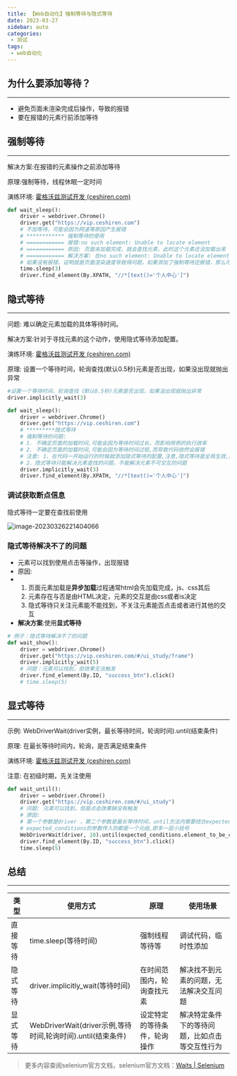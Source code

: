 ```yaml
---
title: 【Web自动化】强制等待与隐式等待
date: 2023-03-27
sidebar: auto
categories:
 - 测试
tags:
 - web自动化
---
```


## 为什么要添加等待？

---

- 避免页面未渲染完成后操作，导致的报错
- 要在报错的元素行前添加等待

## 强制等待

---

解决方案:在报错的元素操作之前添加等待

原理:强制等待，线程休眠一定时间

演练环境: [霍格沃兹测试开发 (ceshiren.com)](https://vip.ceshiren.com/#/layout/section)

```py
def wait_sleep():
    driver = webdriver.Chrome()
    driver.get("https://vip.ceshiren.com")
    # 不加等待，可能会因为网速等原因产生报错
    # ************ 强制等待的使用
    # ============ 报错:no such element: Unable to locate element
    # ============ 原因: 页面未加载完成，就去查找元素，此时这个元素还没加载出来
    # ============ 解决方案: 在no such element: Unable to locate element报错之前添加强制等待，等待页面汽染完成
    # 如果没有报错，证明就是页面渲染速度导致得问题，如果添加了强制等待还报错，那么可能是别的问题，比如定位错误
    time.sleep(3)
    driver.find_element(By.XPATH, "//*[text()='个人中心']")
```



## 隐式等待

---

问题: 难以确定元素加载的具体等待时间。

解决方案:针对于寻找元素的这个动作，使用隐式等待添加配置。

演练环境: [霍格沃兹测试开发 (ceshiren.com)](https://vip.ceshiren.com/#/layout/section)

原理: 设置一个等待时间，轮询查找(默认0.5秒)元素是否出现，如果没出现就抛出异常

```py
#设置一个等待时间，轮询查找《默认0.5秒)元索是否出现，如果没出现就抛出异常
driver.implicitly_wait(3)
```

```py
def wait_sleep():
    driver = webdriver.Chrome()
    driver.get("https://vip.ceshiren.com")
    # *********隐式等待
    # 强制等待的问题:
    # 1. 不确定页面的加载时间,可能会因为等待时间过长，而影响用例的执行效率
    # 2. 不确定页面的加载时间,可能会因为等待时间过短,而导致代码依然会报错
    # 注意: 1、在代码一开始运行的时候就添加隐式等待的配置,注意,隐式等待是全局生效,所以在所有的find_erement动作之前就执行此代码
    # 2、隐式等待只能解决元素查找的问题，不能解决元素不可交互的问题
    driver.implicitly_wait(3)
    driver.find_element(By.XPATH, "//*[text()='个人中心']")
```

### 调试获取断点信息

隐式等待一定要在查找前使用

![image-20230326221404066](http://cdn.shenghao.xyz/img/blog/image-20230326221404066.png)



### 隐式等待解决不了的问题

- 元素可以找到使用点击等操作，出现报错
- 原因:
- 1. 页面元素加载是**异步加载**过程通常html会先加载完成，js、css其后
  2. 元素存在与否是由HTML决定，元素的交互是由css或者is决定
  3. 隐式等待只关注元素能不能找到，不关注元素能否点击或者进行其他的交互
- **解决方案**:使用**显式等待**

```py
# 例子：隐式等待解决不了的问题
def wait_show():
    driver = webdriver.Chrome()
    driver.get("https://vip.ceshiren.com/#/ui_study/frame")
    driver.implicitly_wait(5)
    # 问题：元素可以找到，但效果无法触发
    driver.find_element(By.ID, "success_btn").click()
    # time.sleep(5)
```



## 显式等待

---

示例:  WebDriverWait(driver实例，最长等待时间，轮询时间).until(结束条件)

原理: 在最长等待时间内，轮询，是否满足结束条件

演练环境: [霍格沃兹测试开发 (ceshiren.com)](https://vip.ceshiren.com/#/ui_study/frame)

注意: 在初级时期，先关注使用

```py
def wait_until():
    driver = webdriver.Chrome()
    driver.get("https://vip.ceshiren.com/#/ui_study")
    # 问题: 元素可以找到，但是点击效果缺没有触发
    # 原因:
    # 第一个参数是driver ，第二个参数是最长等待时间，until方法内需要结合expected_conditions或者自己封装的方法进行使用
    # expected_conditions的参数传入的都是一个元组,即多一层小括号
    WebDriverWait(driver, 10).until(expected_conditions.element_to_be_clickable((By.ID, "success_btn")))
    driver.find_element(By.ID, "success_btn").click()
    time.sleep(5)
```

## 总结

---

| 类型     | 使用方式                                                    | 原理                         | 使用场景                                       |
| -------- | ----------------------------------------------------------- | ---------------------------- | ---------------------------------------------- |
| 直接等待 | time.sleep(等待时间)                                        | 强制线程等待等               | 调试代码，临时性添加                           |
| 隐式等待 | driver.implicitly_wait(等待时间)                            | 在时间范围内，轮询查找元素   | 解决找不到元素的问题，无法解决交互问题         |
| 显式等待 | WebDriverWait(driver示例,等待时间,轮询时间).until(结束条件) | 设定特定的等待条件，轮询操作 | 解决特定条件下的等待问题，比如点击等交互性行为 |

> 更多内容查阅selenium官方文档，selenium官方文档：[Waits | Selenium](https://www.selenium.dev/documentation/webdriver/waits/)

